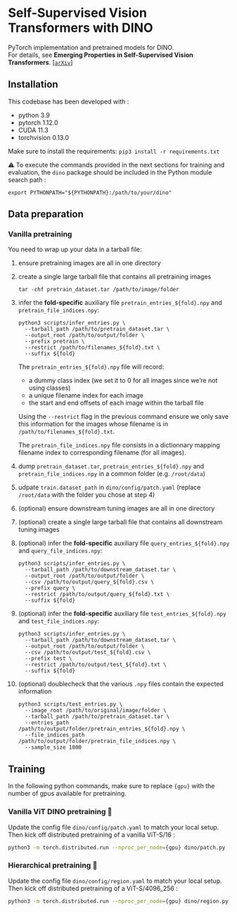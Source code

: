 # Self-Supervised Vision Transformers with DINO

PyTorch implementation and pretrained models for DINO.<br>
For details, see **Emerging Properties in Self-Supervised Vision Transformers**.
[[`arXiv`](https://arxiv.org/abs/2104.14294)]

## Installation

This codebase has been developed with :
- python 3.9
- pytorch 1.12.0
- CUDA 11.3
- torchvision 0.13.0

Make sure to install the requirements: `pip3 install -r requirements.txt`

:warning: To execute the commands provided in the next sections for training and evaluation, the `dino` package should be included in the Python module search path :

```shell
export PYTHONPATH="${PYTHONPATH}:/path/to/your/dino"
```

## Data preparation

### Vanilla pretraining

You need to wrap up your data in a tarball file:

1. ensure pretraining images are all in one directory
2. create a single large tarball file that contains all pretraining images

    ```shell
    tar -chf pretrain_dataset.tar /path/to/image/folder
    ```

3. infer the **fold-specific** auxiliary file `pretrain_entries_${fold}.npy` and `pretrain_file_indices.npy`:

    ```shell
    python3 scripts/infer_entries.py \
      --tarball_path /path/to/pretrain_dataset.tar \
      --output_root /path/to/output/folder \
      --prefix pretrain \
      --restrict /path/to/filenames_${fold}.txt \
      --suffix ${fold}
    ```

    The `pretrain_entries_${fold}.npy` file will record:
    - a dummy class index (we set it to 0 for all images since we’re not using classes)
    - a unique filename index for each image
    - the start and end offsets of each image within the tarball file

    Using the `--restrict` flag in the previous command ensure we only save this information for the images whose filename is in `/path/to/filenames_${fold}.txt`.

    The `pretrain_file_indices.npy` file consists in a dictionnary mapping filename index to corresponding filename (for all images).

4. dump `pretrain_dataset.tar`, `pretrain_entries_${fold}.npy` and `pretrain_file_indices.npy` in a common folder (e.g. `/root/data`)
5. udpate `train.dataset_path` in `dino/config/patch.yaml` (replace `/root/data` with the folder you chose at step 4)

6. (optional) ensure downstream tuning images are all in one directory
7. (optional) create a single large tarball file that contains all downstream tuning images
8. (optional) infer the **fold-specific** auxiliary file `query_entries_${fold}.npy` and `query_file_indices.npy`:

    ```shell
    python3 scripts/infer_entries.py \
      --tarball_path /path/to/downstream_dataset.tar \
      --output_root /path/to/output/folder \
      --csv /path/to/output/query_${fold}.csv \
      --prefix query \
      --restrict /path/to/output/query_${fold}.txt \
      --suffix ${fold}
    ```

9. (optional) infer the **fold-specific** auxiliary file `test_entries_${fold}.npy` and `test_file_indices.npy`:

    ```shell
    python3 scripts/infer_entries.py \
      --tarball_path /path/to/downstream_dataset.tar \
      --output_root /path/to/output/folder \
      --csv /path/to/output/test_${fold}.csv \
      --prefix test \
      --restrict /path/to/output/test_${fold}.txt \
      --suffix ${fold}
    ```

10. (optional) doublecheck that the various `.npy` files contain the expected information

    ```shell
    python3 scripts/test_entries.py \
      --image_root /path/to/original/image/folder \
      --tarball_path /path/to/pretrain_dataset.tar \
      --entries_path /path/to/output/folder/pretrain_entries_${fold}.npy \
      --file_indices_path /path/to/output/folder/pretrain_file_indices.npy \
      --sample_size 1000
    ```


## Training

In the following python commands, make sure to replace `{gpu}` with the number of gpus available for pretraining.

### Vanilla ViT DINO pretraining :sauropod:

Update the config file `dino/config/patch.yaml` to match your local setup.<br>
Then kick off distributed pretraining of a vanilla ViT-S/16 :

```bash
python3 -m torch.distributed.run --nproc_per_node={gpu} dino/patch.py --config-file dino/config/patch.yaml
```

### Hierarchical pretraining :t-rex:

Update the config file `dino/config/region.yaml` to match your local setup.<br>
Then kick off distributed pretraining of a ViT-S/4096_256 :

```bash
python3 -m torch.distributed.run --nproc_per_node={gpu} dino/region.py --config-file dino/config/region.yaml
```
